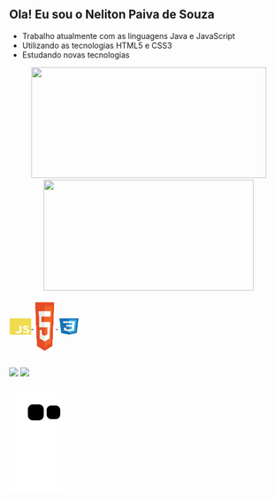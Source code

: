 ## Ola! Eu sou o Neliton Paiva de Souza

- Trabalho atualmente com as linguagens Java e JavaScript
- Utilizando as tecnologias HTML5 e CSS3
- Estudando novas tecnologias

<div align="center">
  <a href="https://github.com/nelitonps">
  <img width="425vw" height="200" src="https://github-readme-stats.vercel.app/api?username=nelitonps&show_icons=true&theme=react&include_all_commits=true&count_private=true"/>
  <img width="380vw" height="200" src="https://github-readme-stats.vercel.app/api/top-langs/?username=nelitonps&layout=compact&langs_count=7&theme=react"/>
</div>

<div style="display: inline_block"><br>
  <img align="center" alt="JavaScript" height="30" width="40" src="https://raw.githubusercontent.com/devicons/devicon/master/icons/javascript/javascript-plain.svg">
  <img align="center" alt="HTML" height="90" width="40" src="https://raw.githubusercontent.com/devicons/devicon/master/icons/html5/html5-original.svg">
  <img align="center" alt="CSS" height="30" width="40" src="https://raw.githubusercontent.com/devicons/devicon/master/icons/css3/css3-original.svg">
  
</div>
  
  ##
  
<div> 
  <a href="https://instagram.com/nelitonpsouza" target="_blank"><img src="https://img.shields.io/badge/-Instagram-%23E4405F?style=for-the-badge&logo=instagram&logoColor=white" target="_blank"></a>
  <a href="https://www.linkedin.com/in/nelitonps" target="_blank"><img src="https://img.shields.io/badge/-LinkedIn-%230077B5?style=for-the-badge&logo=linkedin&logoColor=white" target="_blank"></a> 
 
  ![Snake animation](https://github.com/nelitonps/nelitonps/blob/output/github-contribution-grid-snake.svg)
 
</div>
